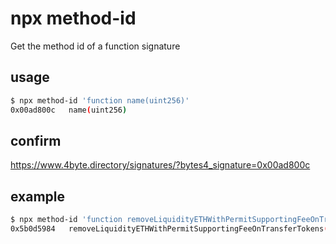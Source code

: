 # npx method-id
Get the method id of a function signature

## usage
```bash
$ npx method-id 'function name(uint256)'
0x00ad800c   name(uint256)
```

## confirm
https://www.4byte.directory/signatures/?bytes4_signature=0x00ad800c

## example
```bash
$ npx method-id 'function removeLiquidityETHWithPermitSupportingFeeOnTransferTokens(address token, uint liquidity, uint amountTokenMin, uint amountETHMin, address to, uint deadline, bool approveMax, uint8 v, bytes32 r, bytes32 s) external returns (uint amountETH)'
0x5b0d5984   removeLiquidityETHWithPermitSupportingFeeOnTransferTokens(address,uint256,uint256,uint256,address,uint256,bool,uint8,bytes32,bytes32)
```
